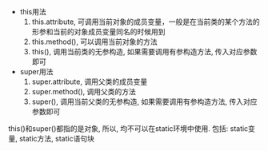 - this用法
  1. this.attribute, 可调用当前对象的成员变量，一般是在当前类的某个方法的形参和当前的对象成员变量同名的时候用到
  2. this.method(), 可以调用当前对象的方法
  3. this(), 调用当前类的无参构造, 如果需要调用有参构造方法, 传入对应参数即可
- super用法
  1. super.attribute, 调用父类的成员变量
  2. super.method(), 调用父类的方法
  3. super(), 调用当前父类的无参构造, 如果需要调用有参构造方法, 传入对应参数即可
  
this()和super()都指的是对象, 所以, 均不可以在static环境中使用. 包括: static变量, static方法, static语句块
